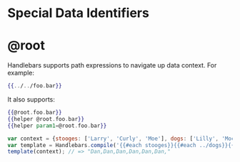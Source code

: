 # Special Data Identifiers


# @root

Handlebars supports path expressions to navigate up data context. For example:
```hbs
{{../../foo.bar}}
```

It also supports:
```hbs
{{@root.foo.bar}}
{{helper @root.foo.bar}}
{{helper param1=@root.foo.bar}}
```

```js
var context = {stooges: ['Larry', 'Curly', 'Moe'], dogs: ['Lilly', 'Moca'], author: 'Dan'};
var template = Handlebars.compile('{{#each stooges}}{{#each ../dogs}}{{@root.author}},{{/each}}{{/each}}');
template(context); // => "Dan,Dan,Dan,Dan,Dan,Dan,"
```

